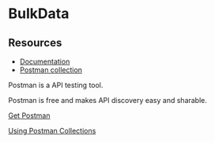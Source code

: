# BulkData

## Resources
- [Documentation](https://idxbroker.github.io/bulkdata/)
- [Postman collection](https://raw.githubusercontent.com/idxbroker/bulkdata/master/BulkdataAPI.postman_collection.json)

Postman is a API testing tool. 

Postman is free and makes API discovery easy and sharable.

[Get Postman](https://www.getpostman.com/apps)

[Using Postman Collections](https://learning.getpostman.com/docs/postman/collections/creating_collections/)
